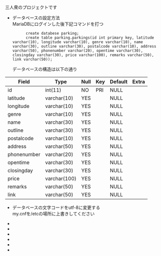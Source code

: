 三人衆のプロジェクトです  




- データベースの設定方法  
	MariaDBにログインした後下記コマンドを打つ  

			create databese parking;
			create table parking.parkings(id int primary key, latitude varchar(10), longitude varchar(10), genre varchar(10), name varchar(30), outline varchar(30), postalcode varchar(10), address varchar(50), phonenumber varchar(20), opentime varchar(30), closingday varchar(30), price varchar(100), remarks varchar(50), link varchar(50));  
  


	データベースの構造は以下の通り

| Field       | Type         | Null | Key | Default | Extra |
|-------------|--------------|------|-----|---------|-------|
| id          | int(11)      | NO   | PRI | NULL    |       |
| latitude    | varchar(10)  | YES  |     | NULL    |       |
| longitude   | varchar(10)  | YES  |     | NULL    |       |
| genre       | varchar(10)  | YES  |     | NULL    |       |
| name        | varchar(30)  | YES  |     | NULL    |       |
| outline     | varchar(30)  | YES  |     | NULL    |       |
| postalcode  | varchar(10)  | YES  |     | NULL    |       |
| address     | varchar(50)  | YES  |     | NULL    |       |
| phonenumber | varchar(20)  | YES  |     | NULL    |       |
| opentime    | varchar(30)  | YES  |     | NULL    |       |
| closingday  | varchar(30)  | YES  |     | NULL    |       |
| price       | varchar(100) | YES  |     | NULL    |       |
| remarks     | varchar(50)  | YES  |     | NULL    |       |
| link        | varchar(50)  | YES  |     | NULL    |       |



- データベースの文字コードをutf-8に変更する  
	my.cnfを/etcの場所に上書きしてください  



-
-
-
-
-
-












